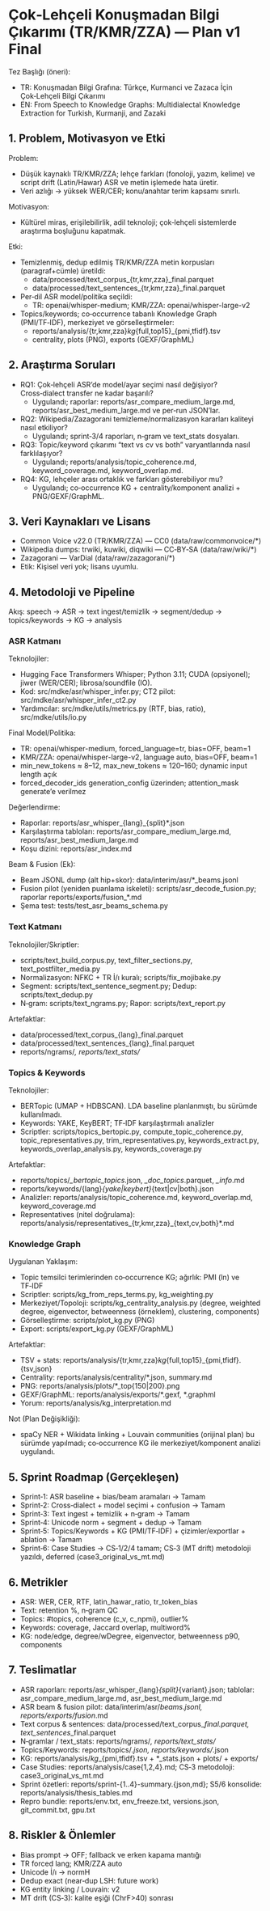 # Çok‑Lehçeli Konuşmadan Bilgi Çıkarımı (TR/KMR/ZZA) — Plan v1 Final

Tez Başlığı (öneri):
- TR: Konuşmadan Bilgi Grafına: Türkçe, Kurmanci ve Zazaca İçin Çok‑Lehçeli Bilgi Çıkarımı
- EN: From Speech to Knowledge Graphs: Multidialectal Knowledge Extraction for Turkish, Kurmanji, and Zazaki

## 1. Problem, Motivasyon ve Etki

Problem:
- Düşük kaynaklı TR/KMR/ZZA; lehçe farkları (fonoloji, yazım, kelime) ve script drift (Latin/Hawar) ASR ve metin işlemede hata üretir.
- Veri azlığı → yüksek WER/CER; konu/anahtar terim kapsamı sınırlı.

Motivasyon:
- Kültürel miras, erişilebilirlik, adil teknoloji; çok‑lehçeli sistemlerde araştırma boşluğunu kapatmak.

Etki:
- Temizlenmiş, dedup edilmiş TR/KMR/ZZA metin korpusları (paragraf+cümle) üretildi:
  - data/processed/text_corpus_{tr,kmr,zza}_final.parquet
  - data/processed/text_sentences_{tr,kmr,zza}_final.parquet
- Per‑dil ASR model/politika seçildi:
  - TR: openai/whisper-medium; KMR/ZZA: openai/whisper-large-v2
- Topics/keywords; co‑occurrence tabanlı Knowledge Graph (PMI/TF‑IDF), merkeziyet ve görselleştirmeler:
  - reports/analysis/{tr,kmr,zza}_kg_{full,top15}_{pmi,tfidf}.tsv
  - centrality, plots (PNG), exports (GEXF/GraphML)

## 2. Araştırma Soruları

- RQ1: Çok‑lehçeli ASR’de model/ayar seçimi nasıl değişiyor? Cross‑dialect transfer ne kadar başarılı?
  - Uygulandı; raporlar: reports/asr_compare_medium_large.md, reports/asr_best_medium_large.md ve per‑run JSON’lar.
- RQ2: Wikipedia/Zazagorani temizleme/normalizasyon kararları kaliteyi nasıl etkiliyor?
  - Uygulandı; sprint‑3/4 raporları, n‑gram ve text_stats dosyaları.
- RQ3: Topic/keyword çıkarımı “text vs cv vs both” varyantlarında nasıl farklılaşıyor?
  - Uygulandı; reports/analysis/topic_coherence.md, keyword_coverage.md, keyword_overlap.md.
- RQ4: KG, lehçeler arası ortaklık ve farkları gösterebiliyor mu?
  - Uygulandı; co‑occurrence KG + centrality/komponent analizi + PNG/GEXF/GraphML.

## 3. Veri Kaynakları ve Lisans

- Common Voice v22.0 (TR/KMR/ZZA) — CC0 (data/raw/commonvoice/*)
- Wikipedia dumps: trwiki, kuwiki, diqwiki — CC‑BY‑SA (data/raw/wiki/*)
- Zazagorani — VarDial (data/raw/zazagorani/*)
- Etik: Kişisel veri yok; lisans uyumlu.

## 4. Metodoloji ve Pipeline

Akış: speech → ASR → text ingest/temizlik → segment/dedup → topics/keywords → KG → analysis

### ASR Katmanı

Teknolojiler:
- Hugging Face Transformers Whisper; Python 3.11; CUDA (opsiyonel); jiwer (WER/CER); librosa/soundfile (IO).
- Kod: src/mdke/asr/whisper_infer.py; CT2 pilot: src/mdke/asr/whisper_infer_ct2.py
- Yardımcılar: src/mdke/utils/metrics.py (RTF, bias, ratio), src/mdke/utils/io.py

Final Model/Politika:
- TR: openai/whisper-medium, forced_language=tr, bias=OFF, beam=1
- KMR/ZZA: openai/whisper-large-v2, language auto, bias=OFF, beam=1
- min_new_tokens ≈ 8–12, max_new_tokens ≈ 120–160; dynamic input length açık
- forced_decoder_ids generation_config üzerinden; attention_mask generate’e verilmez

Değerlendirme:
- Raporlar: reports/asr_whisper_{lang}_{split}*.json
- Karşılaştırma tabloları: reports/asr_compare_medium_large.md, reports/asr_best_medium_large.md
- Koşu dizini: reports/asr_index.md

Beam & Fusion (Ek):
- Beam JSONL dump (alt hip+skor): data/interim/asr/*_beams.jsonl
- Fusion pilot (yeniden puanlama iskeleti): scripts/asr_decode_fusion.py; raporlar reports/exports/fusion_*.md
- Şema test: tests/test_asr_beams_schema.py

### Text Katmanı

Teknolojiler/Skriptler:
- scripts/text_build_corpus.py, text_filter_sections.py, text_postfilter_media.py
- Normalizasyon: NFKC + TR İ/ı kuralı; scripts/fix_mojibake.py
- Segment: scripts/text_sentence_segment.py; Dedup: scripts/text_dedup.py
- N‑gram: scripts/text_ngrams.py; Rapor: scripts/text_report.py

Artefaktlar:
- data/processed/text_corpus_{lang}_final.parquet
- data/processed/text_sentences_{lang}_final.parquet
- reports/ngrams/*, reports/text_stats/*

### Topics & Keywords

Teknolojiler:
- BERTopic (UMAP + HDBSCAN). LDA baseline planlanmıştı, bu sürümde kullanılmadı.
- Keywords: YAKE, KeyBERT; TF‑IDF karşılaştırmalı analizler
- Scriptler: scripts/topics_bertopic.py, compute_topic_coherence.py, topic_representatives.py, trim_representatives.py, keywords_extract.py, keywords_overlap_analysis.py, keywords_coverage.py

Artefaktlar:
- reports/topics/*_bertopic_topics*.json, *_doc_topics*.parquet, *_info*.md
- reports/keywords/{lang}_{yake|keybert}_{text|cv|both}.json
- Analizler: reports/analysis/topic_coherence.md, keyword_overlap.md, keyword_coverage.md
- Representatives (nitel doğrulama): reports/analysis/representatives_{tr,kmr,zza}_{text,cv,both}*.md

### Knowledge Graph

Uygulanan Yaklaşım:
- Topic temsilci terimlerinden co‑occurrence KG; ağırlık: PMI (ln) ve TF‑IDF
- Scriptler: scripts/kg_from_reps_terms.py, kg_weighting.py
- Merkeziyet/Topoloji: scripts/kg_centrality_analysis.py (degree, weighted degree, eigenvector, betweenness (örneklem), clustering, components)
- Görselleştirme: scripts/plot_kg.py (PNG)
- Export: scripts/export_kg.py (GEXF/GraphML)

Artefaktlar:
- TSV + stats: reports/analysis/{tr,kmr,zza}_kg_{full,top15}_{pmi,tfidf}.{tsv,json}
- Centrality: reports/analysis/centrality/*.json, summary.md
- PNG: reports/analysis/plots/*_top{150|200}.png
- GEXF/GraphML: reports/analysis/exports/*.gexf, *.graphml
- Yorum: reports/analysis/kg_interpretation.md

Not (Plan Değişikliği):
- spaCy NER + Wikidata linking + Louvain communities (orijinal plan) bu sürümde yapılmadı; co‑occurrence KG ile merkeziyet/komponent analizi uygulandı.

## 5. Sprint Roadmap (Gerçekleşen)

- Sprint‑1: ASR baseline + bias/beam aramaları → Tamam
- Sprint‑2: Cross‑dialect + model seçimi + confusion → Tamam
- Sprint‑3: Text ingest + temizlik + n‑gram → Tamam
- Sprint‑4: Unicode norm + segment + dedup → Tamam
- Sprint‑5: Topics/Keywords + KG (PMI/TF‑IDF) + çizimler/exportlar + ablation → Tamam
- Sprint‑6: Case Studies → CS‑1/2/4 tamam; CS‑3 (MT drift) metodoloji yazıldı, deferred (case3_original_vs_mt.md)

## 6. Metrikler

- ASR: WER, CER, RTF, latin_hawar_ratio, tr_token_bias
- Text: retention %, n‑gram QC
- Topics: #topics, coherence (c_v, c_npmi), outlier%
- Keywords: coverage, Jaccard overlap, multiword%
- KG: node/edge, degree/wDegree, eigenvector, betweenness p90, components

## 7. Teslimatlar

- ASR raporları: reports/asr_whisper_{lang}_{split}_{variant}.json; tablolar: asr_compare_medium_large.md, asr_best_medium_large.md
- ASR beam & fusion pilot: data/interim/asr/*_beams.jsonl, reports/exports/fusion_*.md
- Text corpus & sentences: data/processed/text_corpus_*_final.parquet, text_sentences_*_final.parquet
- N‑gramlar / text_stats: reports/ngrams/*, reports/text_stats/*
- Topics/Keywords: reports/topics/*.json, reports/keywords/*.json
- KG: reports/analysis/*_kg_*_{pmi,tfidf}.tsv + *_stats.json + plots/ + exports/
- Case Studies: reports/analysis/case{1,2,4}.md; CS‑3 metodoloji: case3_original_vs_mt.md
- Sprint özetleri: reports/sprint-{1..4}-summary.{json,md}; S5/6 konsolide: reports/analysis/thesis_tables.md
- Repro bundle: reports/env.txt, env_freeze.txt, versions.json, git_commit.txt, gpu.txt

## 8. Riskler & Önlemler

- Bias prompt → OFF; fallback ve erken kapama mantığı
- TR forced lang; KMR/ZZA auto
- Unicode İ/ı → normH
- Dedup exact (near‑dup LSH: future work)
- KG entity linking / Louvain: v2
- MT drift (CS‑3): kalite eşiği (ChrF>40) sonrası